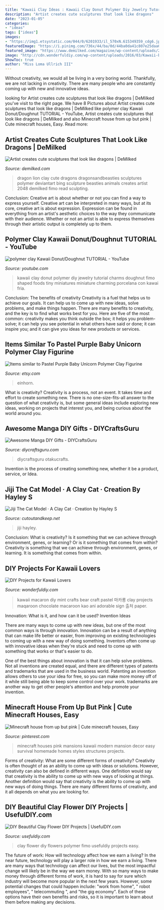 ```yaml
---
title: "Kawaii Clay Ideas : Kawaii Clay Donut Polymer Diy Jewelry Tutorial Charms Doughnut Fimo Shaped Foods Tiny Miniatures Miniature Charming Porcelana Con Kawai Fria"
description: "Artist creates cute sculptures that look like dragons"
date: "2023-01-05"
categories:
- "ideas"
tags: ["ideas"]
images:
- "https://img1.etsystatic.com/044/0/6201933/il_570xN.615349359_cdg6.jpg"
featuredImage: "https://i.pinimg.com/736x/44/ba/0d/44ba0da41c807e25daa68945d1e11265--minecraft-houses.jpg"
featured_image: "https://www.demilked.com/magazine/wp-content/uploads/2015/09/lion_dragon_by_dragonsandbeasties-d7rivsq-700x600.jpg"
image: "http://cdn.wonderfuldiy.com/wp-content/uploads/2016/03/Kawaii-bear-mint-macaron.jpg"
ShowToc: true
author: "Miss Loma Ullrich III"
---
```



Without creativity, we would all be living in a very boring world. Thankfully, we are not lacking in creativity. There are many people who are constantly coming up with new and innovative ideas.

	

		
looking for Artist creates cute sculptures that look like dragons | DeMilked you've visit to the right page. We have 8 Pictures about Artist creates cute sculptures that look like dragons | DeMilked like polymer clay Kawaii Donut/Doughnut TUTORIAL - YouTube, Artist creates cute sculptures that look like dragons | DeMilked and also Minecraft house from up but pink | Cute minecraft houses, Easy. Read more:
		
    
## Artist Creates Cute Sculptures That Look Like Dragons | DeMilked

<img loading=lazy src="https://www.demilked.com/magazine/wp-content/uploads/2015/09/lion_dragon_by_dragonsandbeasties-d7rivsq-700x600.jpg" onerror="this.onerror=null;this.src='https://tse2.mm.bing.net/th?id=OIP.ZUsla2D5iU5QoIZeb4uTnAHaGW&amp;pid=15.1';" alt="Artist creates cute sculptures that look like dragons | DeMilked">

_Source: demilked.com_

>dragon lion clay cute dragons dragonsandbeasties sculptures polymer deviantart bing sculpture beasties animals creates artist 2048 demilked fimo read sculpting. 

	

Conclusion: Creative art is about whether or not you can find a way to express yourself.
Creative art can be interpreted in many ways, but at its core, creative art is about expression. Expression can be found in everything from an artist's aesthetic choices to the way they communicate with their audience. Whether or not an artist is able to express themselves through their artistic output is completely up to them.

    
## Polymer Clay Kawaii Donut/Doughnut TUTORIAL - YouTube

<img loading=lazy src="http://i.ytimg.com/vi/ETfyymTBAyc/maxresdefault.jpg" onerror="this.onerror=null;this.src='https://tse4.mm.bing.net/th?id=OIP.TPtO4agGEHTG7TNtzPGE_gHaEK&amp;pid=15.1';" alt="polymer clay Kawaii Donut/Doughnut TUTORIAL - YouTube">

_Source: youtube.com_

>kawaii clay donut polymer diy jewelry tutorial charms doughnut fimo shaped foods tiny miniatures miniature charming porcelana con kawai fria. 

	

Conclusion: The benefits of creativity
Creativity is a fuel that helps us to achieve our goals. It can help us to come up with new ideas, solve problems, and make things happen. There are many benefits to creativity, and the key is to find what works best for you. Here are five of the most common: creativity makes you think outside the box; it helps you problem-solve; it can help you see potential in what others have said or done; it can inspire you; and it can give you ideas for new products or services.

    
## Items Similar To Pastel Purple Baby Unicorn Polymer Clay Figurine

<img loading=lazy src="https://img1.etsystatic.com/044/0/6201933/il_570xN.615349359_cdg6.jpg" onerror="this.onerror=null;this.src='https://tse1.mm.bing.net/th?id=OIP.bBIweJhvRLBjEEbBTbLxvwHaHR&amp;pid=15.1';" alt="Items similar to Pastel Purple Baby Unicorn Polymer Clay Figurine">

_Source: etsy.com_

>einhorn. 

	

What is creativity?
Creativity is a process, not an event. It takes time and effort to create something new. There is no one-size-fits-all answer to the question of what creativity is, but some general ideas include exploring new ideas, working on projects that interest you, and being curious about the world around you.

    
## Awesome Manga DIY Gifts - DIYCraftsGuru

<img loading=lazy src="https://www.diycraftsguru.com/wp-content/uploads/2016/03/07-Simple-Anime.jpg" onerror="this.onerror=null;this.src='https://tse3.mm.bing.net/th?id=OIP.dW96_zhS5yLrXFxCD9VqpgHaK7&amp;pid=15.1';" alt="Awesome Manga DIY Gifts - DIYCraftsGuru">

_Source: diycraftsguru.com_

>diycraftsguru otakucrafts. 

	

Invention is the process of creating something new, whether it be a product, service, or Idea.

    
## Jiji The Cat Model · A Clay Cat · Creation By Hayley S

<img loading=lazy src="https://images.coplusk.net/project_images/143547/image/20121021_202304.jpg" onerror="this.onerror=null;this.src='https://tse1.mm.bing.net/th?id=OIP.dJygN7lbFEbcscqPZHtd-wHaJ4&amp;pid=15.1';" alt="Jiji The Cat Model · A Clay Cat · Creation by Hayley S">

_Source: cutoutandkeep.net_

>jiji hayley. 

	

Conclusion: What is creativity? Is it something that we can achieve through environment, genes, or learning? Or is it something that comes from within?
Creativity is something that we can achieve through environment, genes, or learning. It is something that comes from within.

    
## DIY Projects For Kawaii Lovers

<img loading=lazy src="http://cdn.wonderfuldiy.com/wp-content/uploads/2016/03/Kawaii-bear-mint-macaron.jpg" onerror="this.onerror=null;this.src='https://tse3.mm.bing.net/th?id=OIP._dFxAfmVYx3DijG-EME7ugHaHa&amp;pid=15.1';" alt="DIY Projects for Kawaii Lovers">

_Source: wonderfuldiy.com_

>kawaii macaron diy mint crafts bear craft pastel 마카롱 clay projects maqaroon chocolate macaroon kao ani adorable sign 출처 paper. 

	

Innovation: What is it, and how can it be used?
Invention Ideas

There are many ways to come up with new ideas, but one of the most common ways is through innovation. Innovation can be a result of anything that can make life better or easier, from improving on existing technologies to coming up with a new way of doing something. Inventors often come up with innovative ideas when they're stuck and need to come up with something that works or that's easier to do.

One of the best things about innovation is that it can help solve problems. Not all inventions are created equal, and there are different types of patents and trademarks that are used in the business world. Patenting an invention allows others to use your idea for free, so you can make more money off of it while still being able to keep some control over your work. trademarks are another way to get other people's attention and help promote your invention.

    
## Minecraft House From Up But Pink | Cute Minecraft Houses, Easy

<img loading=lazy src="https://i.pinimg.com/736x/44/ba/0d/44ba0da41c807e25daa68945d1e11265--minecraft-houses.jpg" onerror="this.onerror=null;this.src='https://tse4.mm.bing.net/th?id=OIP.ZpMxU2ifE5eKi9f4ps7kmAHaJ3&amp;pid=15.1';" alt="Minecraft house from up but pink | Cute minecraft houses, Easy">

_Source: pinterest.com_

>minecraft houses pink mansions kawaii modern mansion decor easy survival homemade homes styles structures projects. 

	

Forms of creativity: What are some different forms of creativity?
Creativity is often thought of as an ability to come up with ideas or solutions. However, creativity can also be defined in different ways. One definition would say that creativity is the ability to come up with new ways of looking at things. Another definition would say that creativity is the ability to come up with new ways of doing things. There are many different forms of creativity, and it all depends on what you are looking for.

    
## DIY Beautiful Clay Flower DIY Projects | UsefulDIY.com

<img loading=lazy src="http://www.usefuldiy.com/wp-content/uploads/2013/05/DIY-Beautiful-Clay-Flower.jpg" onerror="this.onerror=null;this.src='https://tse3.mm.bing.net/th?id=OIP.ql7RE_QdtMR6GtAC0ycwnwHaEo&amp;pid=15.1';" alt="DIY Beautiful Clay Flower DIY Projects | UsefulDIY.com">

_Source: usefuldiy.com_

>clay flower diy flowers polymer fimo usefuldiy projects easy. 

	

The future of work: How will technology affect how we earn a living?
In the near future, technology will play a larger role in how we earn a living. There are many ways that technology can affect our lives, but the most impactful change will likely be in the way we earn money. With so many ways to make money through different forms of work, it is hard to say for sure which industry will become more popular in the next few years. However, some potential changes that could happen include: 
"work from home", " robot employees", " telecommuting ", and "the gig economy". Each of these options have their own benefits and risks, so it is important to learn about them before making any decisions.

